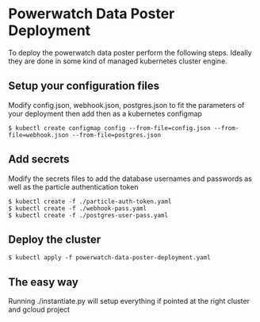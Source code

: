 Powerwatch Data Poster Deployment
=================================

To deploy the powerwatch data poster perform the following steps. Ideally
they are done in some kind of managed kubernetes cluster engine.

## Setup your configuration files

Modify config.json, webhook.json, postgres.json to fit the parameters of your
deployment then add then as a kubernetes configmap

```
$ kubectl create configmap config --from-file=config.json --from-file=webhook.json --from-file=postgres.json
```

## Add secrets

Modify the secrets files to add the database usernames and passwords
as well as the particle authentication token

```
$ kubectl create -f ./particle-auth-token.yaml
$ kubectl create -f ./webhook-pass.yaml
$ kubectl create -f ./postgres-user-pass.yaml
```

## Deploy the cluster
```
$ kubectl apply -f powerwatch-data-poster-deployment.yaml
```

## The easy way

Running ./instantiate.py will setup everything if pointed at the right cluster and gcloud project
